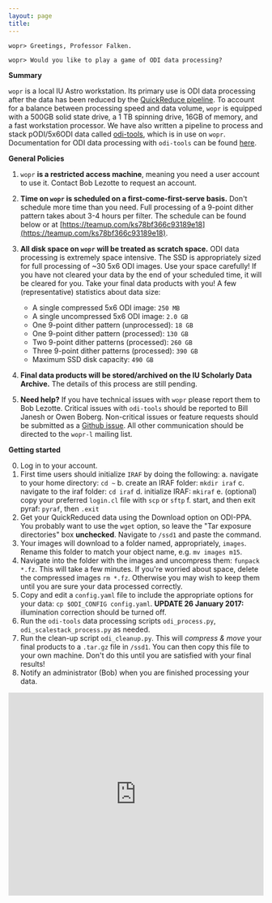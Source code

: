 ```yaml
---
layout: page
title:
---
```

`wopr> Greetings, Professor Falken.`

`wopr> Would you like to play a game of ODI data processing?`

**Summary** 

`wopr` is a local IU Astro workstation. Its primary use is ODI data processing after the data has been reduced by the [QuickReduce pipeline](https://portal.odi.iu.edu). To account for a balance between processing speed and data volume, `wopr` is equipped with a 500GB solid state drive, a 1 TB spinning drive, 16GB of memory, and a fast workstation processor. We have also written a pipeline to process and stack pODI/5x6ODI data called [odi-tools](https://github.com/bjanesh/odi-tools), which is in use on `wopr`. Documentation for ODI data processing with `odi-tools` can be found [here](http://odi-tools.readthedocs.io).

**General Policies**

1. `wopr` **is a restricted access machine**, meaning you need a user account to use it. Contact Bob Lezotte to request an account. 

2. **Time on `wopr` is scheduled on a first-come-first-serve basis.** Don't schedule more time than you need. Full processing of a 9-point dither pattern takes about 3-4 hours per filter. The schedule can be found below or at [https://teamup.com/ks78bf366c93189e18](https://teamup.com/ks78bf366c93189e18). 

3. **All disk space on `wopr` will be treated as scratch space.** ODI data processing is extremely space intensive. The SSD is appropriately sized for full processing of ~30 5x6 ODI images. Use your space carefully! If you have not cleared your data by the end of your scheduled time, it will be cleared for you. Take your final data products with you! A few (representative) statistics about data size:
    * A single compressed 5x6 ODI image: `250 MB`
    * A single uncompressed 5x6 ODI image: `2.0 GB`
    * One 9-point dither pattern (unprocessed): `18 GB`
    * One 9-point dither pattern (processed): `130 GB`
    * Two 9-point dither patterns (processed): `260 GB`
    * Three 9-point dither patterns (processed): `390 GB`
    * Maximum SSD disk capacity: `490 GB`

4. **Final data products will be stored/archived on the IU Scholarly Data Archive.** The details of this process are still pending.

5. **Need help?** If you have technical issues with `wopr` please report them to Bob Lezotte. Critical issues with `odi-tools` should be reported to Bill Janesh or Owen Boberg. Non-critical issues or feature requests should be submitted as a [Github issue](https://github.com/bjanesh/odi-tools/issues). All other communication should be directed to the `wopr-l` mailing list.

**Getting started**

0. Log in to your account.
1. First time users should initialize `IRAF` by doing the following:
    a. navigate to your home directory: `cd ~`
    b. create an IRAF folder: `mkdir iraf`
    c. navigate to the iraf folder: `cd iraf`
    d. initialize IRAF: `mkiraf`
    e. (optional) copy your preferred `login.cl` file with `scp` or `sftp`
    f. start, and then exit pyraf: `pyraf`, then `.exit`
2. Get your QuickReduced data using the Download option on ODI-PPA. You probably want to use the `wget` option, so leave the "Tar exposure directories" box **unchecked**. Navigate to `/ssd1` and paste the command.
3. Your images will download to a folder named, appropriately, `images`. Rename this folder to match your object name, e.g. `mv images m15`.
4. Navigate into the folder with the images and uncompress them: `funpack *.fz`. This will take a few minutes. If you're worried about space, delete the compressed images `rm *.fz`. Otherwise you may wish to keep them until you are sure your data processed correctly.
5. Copy and edit a `config.yaml` file to include the appropriate options for your data: `cp $ODI_CONFIG config.yaml`. **UPDATE 26 January 2017:** illumination correction should be turned off.
6. Run the `odi-tools` data processing scripts `odi_process.py`, `odi_scalestack_process.py` as needed. 
7. Run the clean-up script `odi_cleanup.py`. This will *compress & move* your final products to a `.tar.gz` file in `/ssd1`. You can then copy this file to your own machine. Don't do this until you are satisfied with your final results!
8. Notify an administrator (Bob) when you are finished processing your data.

<iframe src="https://teamup.com/ks78bf366c93189e18" frameborder="0" width="100%" height="400"></iframe> 
